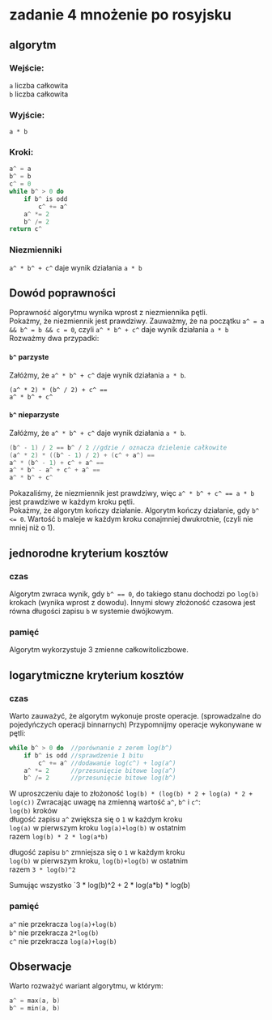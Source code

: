 # zadanie 4 mnożenie po rosyjsku
## algorytm
### Wejście:
`a` liczba całkowita  
`b` liczba całkowita

### Wyjście:
`a * b`

### Kroki:
```c
a^ = a
b^ = b
c^ = 0
while b^ > 0 do
    if b^ is odd
        c^ += a^
    a^ *= 2
    b^ /= 2
return c^
```
### Niezmienniki
`a^ * b^ + c^` daje wynik działania `a * b`

## Dowód poprawności
Poprawność algorytmu wynika wprost z niezmiennika pętli.  
Pokażmy, że niezmiennik jest prawdziwy.
Zauważmy, że na początku `a^ = a && b^ = b && c = 0`, czyli `a^ * b^ + c^` daje wynik działania `a * b`  
Rozważmy dwa przypadki:  
#### `b^` parzyste  
Załóżmy, że `a^ * b^ + c^` daje wynik działania `a * b`.
```
(a^ * 2) * (b^ / 2) + c^ == 
a^ * b^ + c^
```
#### `b^` nieparzyste
Załóżmy, że `a^ * b^ + c^` daje wynik działania `a * b`.
```c
(b^ - 1) / 2 == b^ / 2 //gdzie / oznacza dzielenie całkowite
(a^ * 2) * ((b^ - 1) / 2) + (c^ + a^) ==
a^ * (b^ - 1) + c^ + a^ ==
a^ * b^ - a^ + c^ + a^ ==
a^ * b^ + c^
```
Pokazaliśmy, że niezmiennik jest prawdziwy, więc `a^ * b^ + c^ == a * b` jest prawdziwe w każdym kroku pętli.  
Pokażmy, że algorytm kończy działanie.
Algorytm kończy działanie, gdy `b^ <= 0`.
Wartość `b` maleje w każdym kroku conajmniej dwukrotnie, (czyli nie mniej niż o 1).

## jednorodne kryterium kosztów
### czas
Algorytm zwraca wynik, gdy `b^ == 0`, do takiego stanu dochodzi po `log(b)` krokach (wynika wprost z dowodu). Innymi słowy złożoność czasowa jest równa długości zapisu `b` w systemie dwójkowym.
### pamięć
Algorytm wykorzystuje 3 zmienne całkowitoliczbowe.
## logarytmiczne kryterium kosztów
### czas
Warto zauważyć, że algorytm wykonuje proste operacje. (sprowadzalne do pojedyńczych operacji binnarnych)
Przypomnijmy operacje wykonywane w pętli:
```c
while b^ > 0 do  //porównanie z zerem log(b^)
    if b^ is odd //sprawdzenie 1 bitu
        c^ += a^ //dodawanie log(c^) + log(a^)
    a^ *= 2      //przesunięcie bitowe log(a^)
    b^ /= 2      //przesunięcie bitowe log(b^)
```
W uproszczeniu daje to złożoność `log(b) * (log(b) * 2 + log(a) * 2 + log(c))`
Zwracając uwagę na zmienną wartość `a^`, `b^` i `c^`:  
`log(b)` kroków   
długość zapisu `a^` zwiększa się o `1` w każdym kroku  
`log(a)` w pierwszym kroku `log(a)+log(b)` w ostatnim  
razem `log(b) * 2 * log(a*b)`  

długość zapisu `b^` zmniejsza się o `1` w każdym kroku  
`log(b)` w pierwszym kroku,  `log(b)+log(b)` w ostatnim  
razem `3 * log(b)^2`

Sumując wszystko `3 * log(b)^2 + 2 * log(a*b) * log(b)
### pamięć
`a^` nie przekracza `log(a)+log(b)`  
`b^` nie przekracza `2*log(b)`  
`c^` nie przekracza `log(a)+log(b)`

## Obserwacje
Warto rozważyć wariant algorytmu, w którym:
```c
a^ = max(a, b)
b^ = min(a, b)
```
